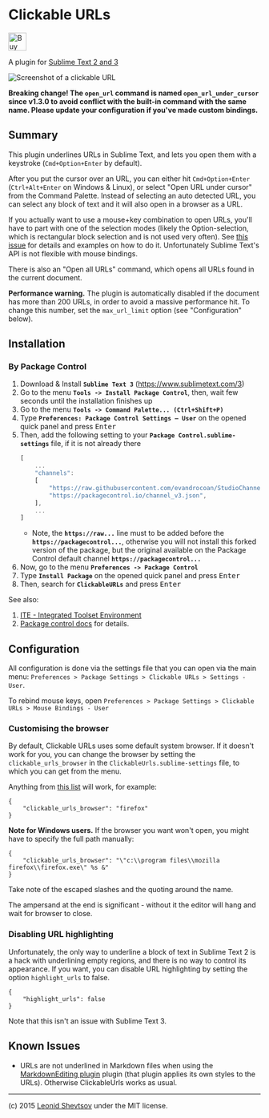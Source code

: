 # Clickable URLs

<a href='https://ko-fi.com/X8X19BQH' target='_blank'><img height='36' style='border:0px;height:36px;' src='https://az743702.vo.msecnd.net/cdn/kofi1.png?v=0' border='0' alt='Buy Me a Coffee at ko-fi.com' /></a>

A plugin for [Sublime Text 2 and 3](http://sublimetext.com)

![Screenshot of a clickable URL](https://raw.github.com/leonid-shevtsov/ClickableUrls_SublimeText2/master/screenshot.png)

**Breaking change! The `open_url` command is named `open_url_under_cursor` since v1.3.0 to avoid conflict with the built-in command with the same name. Please update your configuration if you've made custom bindings.**

## Summary

This plugin underlines URLs in Sublime Text, and lets you open them with a keystroke (`Cmd+Option+Enter` by default).

After you put the cursor over an URL, you can either hit `Cmd+Option+Enter` (`Ctrl+Alt+Enter` on Windows & Linux), or select "Open URL under cursor" from the Command Palette. Instead of selecting an auto detected URL, you can select any block of text and it will also open in a browser as a URL.

If you actually want to use a mouse+key combination to open URLs, you'll have to part with one of the selection modes (likely the Option-selection, which is rectangular block selection and is not used very often). See [this issue](https://github.com/leonid-shevtsov/ClickableUrls_SublimeText2/issues/2) for details and examples on how to do it. Unfortunately Sublime Text's API is not flexible with mouse bindings.

There is also an "Open all URLs" command, which opens all URLs found in the current document.

**Performance warning.** The plugin is automatically disabled if the document has more than 200 URLs, in order to avoid a massive performance hit. To change this number, set the `max_url_limit` option (see "Configuration" below).


## Installation

### By Package Control

1. Download & Install **`Sublime Text 3`** (https://www.sublimetext.com/3)
1. Go to the menu **`Tools -> Install Package Control`**, then,
   wait few seconds until the installation finishes up
1. Go to the menu **`Tools -> Command Palette...
   (Ctrl+Shift+P)`**
1. Type **`Preferences:
   Package Control Settings – User`** on the opened quick panel and press <kbd>Enter</kbd>
1. Then,
   add the following setting to your **`Package Control.sublime-settings`** file, if it is not already there
   ```js
   [
       ...
       "channels":
       [
           "https://raw.githubusercontent.com/evandrocoan/StudioChannel/master/channel.json",
           "https://packagecontrol.io/channel_v3.json",
       ],
       ...
   ]
   ```
   * Note,
     the **`https://raw...`** line must to be added before the **`https://packagecontrol...`**,
     otherwise you will not install this forked version of the package,
     but the original available on the Package Control default channel **`https://packagecontrol...`**
1. Now,
   go to the menu **`Preferences -> Package Control`**
1. Type **`Install Package`** on the opened quick panel and press <kbd>Enter</kbd>
1. Then,
search for **`ClickableURLs`** and press <kbd>Enter</kbd>

See also:
1. [ITE - Integrated Toolset Environment](https://github.com/evandrocoan/ITE)
1. [Package control docs](https://packagecontrol.io/docs/usage) for details.


## Configuration

All configuration is done via the settings file that you can open via the main menu: `Preferences > Package Settings > Clickable URLs > Settings - User`.

To rebind mouse keys, open `Preferences > Package Settings > Clickable URLs > Mouse Bindings - User`

### Customising the browser

By default, Clickable URLs uses some default system browser. If it doesn't work for you, you can change the browser by setting the `clickable_urls_browser` in the `ClickableUrls.sublime-settings`
file, to which you can get from the menu.

Anything from [this list](https://docs.python.org/2/library/webbrowser.html#webbrowser.register) will work, for example:

    {
        "clickable_urls_browser": "firefox"
    }

**Note for Windows users.** If the browser you want won't open, you might have to specify the full path manually:

    {
        "clickable_urls_browser": "\"c:\\program files\\mozilla firefox\\firefox.exe\" %s &"
    }

Take note of the escaped slashes and the quoting around the name.

The ampersand at the end is significant - without it the editor will hang and wait for browser to close.

### Disabling URL highlighting

Unfortunately, the only way to underline a block of text in Sublime Text 2 is a hack with underlining empty regions, and there is no way to control its appearance. If you want, you can disable URL highlighting by setting the option `highlight_urls` to false.

    {
        "highlight_urls": false
    }

Note that this isn't an issue with Sublime Text 3.

## Known Issues

* URLs are not underlined in Markdown files when using the [MarkdownEditing plugin](https://github.com/SublimeText-Markdown/MarkdownEditing) plugin (that plugin applies its own styles to the URLs). Otherwise ClickableUrls works as usual.

---

(c) 2015 [Leonid Shevtsov](http://leonid.shevtsov.me) under the MIT license.
